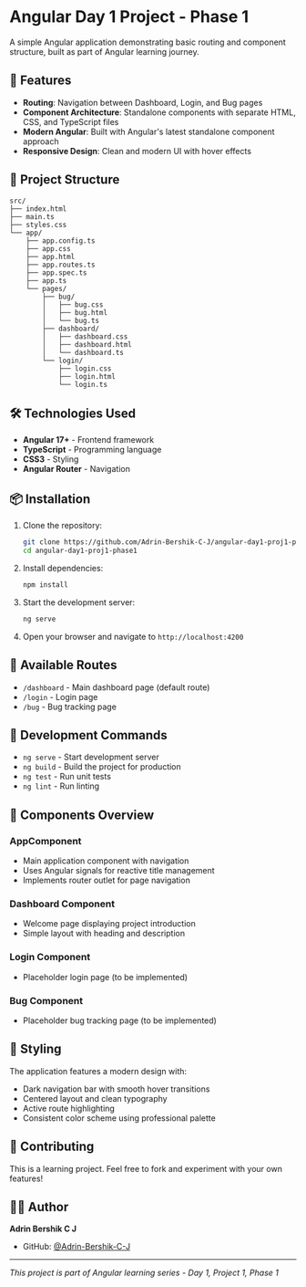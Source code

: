 # Angular Day 1 Project - Phase 1

A simple Angular application demonstrating basic routing and component structure, built as part of Angular learning journey.

## 🚀 Features

- **Routing**: Navigation between Dashboard, Login, and Bug pages
- **Component Architecture**: Standalone components with separate HTML, CSS, and TypeScript files
- **Modern Angular**: Built with Angular's latest standalone component approach
- **Responsive Design**: Clean and modern UI with hover effects

## 📁 Project Structure

```
src/
├── index.html
├── main.ts
├── styles.css
└── app/
    ├── app.config.ts
    ├── app.css
    ├── app.html
    ├── app.routes.ts
    ├── app.spec.ts
    ├── app.ts
    └── pages/
        ├── bug/
        │   ├── bug.css
        │   ├── bug.html
        │   └── bug.ts
        ├── dashboard/
        │   ├── dashboard.css
        │   ├── dashboard.html
        │   └── dashboard.ts
        └── login/
            ├── login.css
            ├── login.html
            └── login.ts
```

## 🛠️ Technologies Used

- **Angular 17+** - Frontend framework
- **TypeScript** - Programming language
- **CSS3** - Styling
- **Angular Router** - Navigation

## 📦 Installation

1. Clone the repository:
   ```bash
   git clone https://github.com/Adrin-Bershik-C-J/angular-day1-proj1-phase1.git
   cd angular-day1-proj1-phase1
   ```

2. Install dependencies:
   ```bash
   npm install
   ```

3. Start the development server:
   ```bash
   ng serve
   ```

4. Open your browser and navigate to `http://localhost:4200`

## 🎯 Available Routes

- `/dashboard` - Main dashboard page (default route)
- `/login` - Login page
- `/bug` - Bug tracking page

## 🔧 Development Commands

- `ng serve` - Start development server
- `ng build` - Build the project for production
- `ng test` - Run unit tests
- `ng lint` - Run linting

## 📝 Components Overview

### AppComponent
- Main application component with navigation
- Uses Angular signals for reactive title management
- Implements router outlet for page navigation

### Dashboard Component
- Welcome page displaying project introduction
- Simple layout with heading and description

### Login Component
- Placeholder login page (to be implemented)

### Bug Component
- Placeholder bug tracking page (to be implemented)

## 🎨 Styling

The application features a modern design with:
- Dark navigation bar with smooth hover transitions
- Centered layout and clean typography
- Active route highlighting
- Consistent color scheme using professional palette

## 🤝 Contributing

This is a learning project. Feel free to fork and experiment with your own features!

## 👨‍💻 Author

**Adrin Bershik C J**
- GitHub: [@Adrin-Bershik-C-J](https://github.com/Adrin-Bershik-C-J)

---

*This project is part of Angular learning series - Day 1, Project 1, Phase 1*
